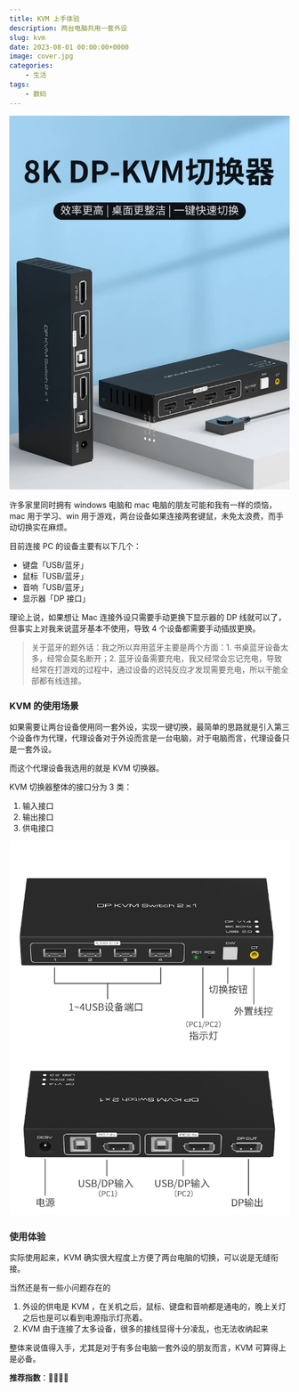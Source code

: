 ```yaml
---
title: KVM 上手体验
description: 两台电脑共用一套外设
slug: kvm
date: 2023-08-01 00:00:00+0000
image: cover.jpg
categories:
    - 生活
tags:
    - 数码
---
```


![1](1.jpg)

许多家里同时拥有 windows 电脑和 mac 电脑的朋友可能和我有一样的烦恼，mac 用于学习、win 用于游戏，两台设备如果连接两套键鼠，未免太浪费，而手动切换实在麻烦。

目前连接 PC 的设备主要有以下几个：

- 键盘「USB/蓝牙」
- 鼠标「USB/蓝牙」
- 音响「USB/蓝牙」
- 显示器「DP 接口」

理论上说，如果想让 Mac 连接外设只需要手动更换下显示器的 DP 线就可以了，但事实上对我来说蓝牙基本不使用，导致 4 个设备都需要手动插拔更换。

> 关于蓝牙的题外话：我之所以弃用蓝牙主要是两个方面：1. 书桌蓝牙设备太多，经常会莫名断开；2. 蓝牙设备需要充电，我又经常会忘记充电，导致经常在打游戏的过程中，通过设备的迟钝反应才发现需要充电，所以干脆全部都有线连接。

### KVM 的使用场景

如果需要让两台设备使用同一套外设，实现一键切换，最简单的思路就是引入第三个设备作为代理，代理设备对于外设而言是一台电脑，对于电脑而言，代理设备只是一套外设。

而这个代理设备我选用的就是 KVM 切换器。

KVM 切换器整体的接口分为 3  类：

1. 输入接口
2. 输出接口
3. 供电接口

![2](2.jpg)

### 使用体验

实际使用起来，KVM 确实很大程度上方便了两台电脑的切换，可以说是无缝衔接。

当然还是有一些小问题存在的

1. 外设的供电是 KVM ，在关机之后，鼠标、键盘和音响都是通电的，晚上关灯之后也是可以看到电源指示灯亮着。
2. KVM 由于连接了太多设备，很多的接线显得十分凌乱，也无法收纳起来

整体来说值得入手，尤其是对于有多台电脑一套外设的朋友而言，KVM 可算得上是必备。

**推荐指数**：🌟🌟🌟🌟

